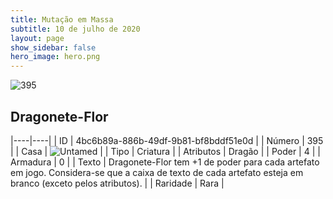 ```yaml
---
title: Mutação em Massa
subtitle: 10 de julho de 2020
layout: page
show_sidebar: false
hero_image: hero.png
---
```


![395](https://cdn.keyforgegame.com/media/card_front/pt/479_395_FFJ4XQRPR824_pt.png)

## Dragonete-Flor

|----|----|
| ID | 4bc6b89a-886b-49df-9b81-bf8bddf51e0d |
| Número | 395 |
| Casa | ![Untamed](https://archonarcana.com/images/thumb/b/bd/Untamed.png/22px-Untamed.png "Indomados") |
| Tipo | Criatura |
| Atributos | Dragão |
| Poder | 4 |
| Armadura | 0 |
| Texto | Dragonete-Flor tem +1 de poder para cada artefato em jogo.  Considera-se que a caixa de texto  de cada artefato esteja em branco (exceto pelos atributos). |
| Raridade | Rara |
